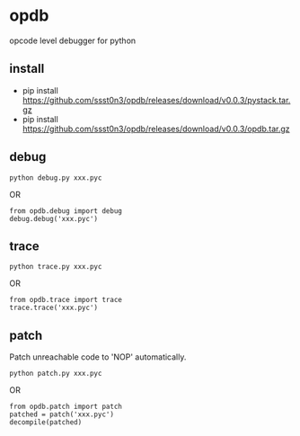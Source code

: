 # opdb

opcode level debugger for python

## install 

* pip install https://github.com/ssst0n3/opdb/releases/download/v0.0.3/pystack.tar.gz
* pip install https://github.com/ssst0n3/opdb/releases/download/v0.0.3/opdb.tar.gz

## debug

```
python debug.py xxx.pyc
```

OR

```
from opdb.debug import debug
debug.debug('xxx.pyc')
```

## trace

```
python trace.py xxx.pyc
```

OR

```
from opdb.trace import trace
trace.trace('xxx.pyc')
```

## patch

Patch unreachable code to 'NOP' automatically.

```
python patch.py xxx.pyc
```

OR

```
from opdb.patch import patch
patched = patch('xxx.pyc')
decompile(patched)
```